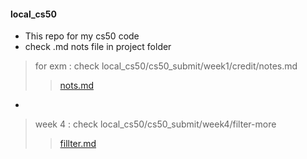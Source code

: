 #### local_cs50
- This repo for my cs50 code
- check .md nots file in project folder
> for exm : check local_cs50/cs50_submit/week1/credit/notes.md
>> [nots.md](https://github.com/mosaabdo/local_cs50/blob/main/2024/cs50_submit/week1/credit/nots.md)
-
> week 4 : check local_cs50/cs50_submit/week4/filter-more
>> [fillter.md](https://github.com/mosaabdo/local_cs50/blob/main/2024/cs50_submit/week4/md/func_edg_fil_more.md)

